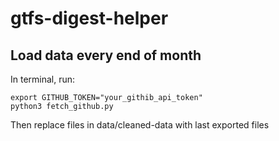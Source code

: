 # gtfs-digest-helper

## Load data every end of month

In terminal, run:

```
export GITHUB_TOKEN="your_githib_api_token"
python3 fetch_github.py
```

Then replace files in data/cleaned-data with last exported files
